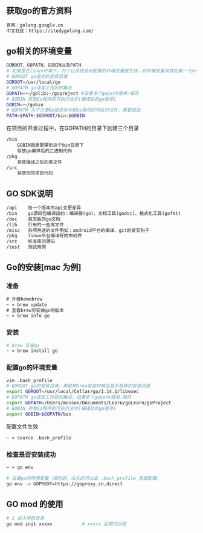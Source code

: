 ## 获取go的官方资料

```html
官网：golang.google.cn
中文社区：https://studygolang.com/
```

## go相关的环境变量

```bash
GOROOT、GOPATH、GOBIN以及PATH
# 如果是在linux环境下，为了让系统启动配置的环境变量就生效，将环境变量存放到某一个profile文件中(~/.bash_profile[当前用户]或者是/etc/profile[针对所有的用户])
# GOROOT go语言的安装目录
GOROOT=/usr/local/go 
# GOPATH go语言工作区的集合
GOPATH=～/golib:~/goproject #设置多个gopath使用:隔开
# GOBIN 存放Go程序的可执行文件[编译后的go程序]
GOBIN=～/gobin
# GOPATH 为了方便Go语言命令和Go程序的可执行文件，需要追加
PATH=$PATH:$GOROOT/bin:$GOBIN
```

在项目的开发过程中，在GOPATH的目录下创建三个目录

```html
/bin
	GOBIN就是配置到这个bin目录下
	存放go编译后的二进制代码
/pkg
	存放编译之后的库文件
/src
	存放你的项目代码
```

## GO SDK说明

```html
/api	每一个版本的api变更差异
/bin	go源码包编译出的：编译器(go)、文档工具(godoc)、格式化工具(gofmt)
/doc	英文版的go文档
/lib	引用的一些库文件
/misc	杂项用途的文件例如：android平台的编译、git的提交钩子
/pkg	linux平台编译好的中间件
/src	标准库的源码
/test	测试用例
```

## Go的安装[mac 为例]

### 准备

```html
# 升级homebrew
~ » brew update
# 查看brew可安装go的版本
~ » brew info go
```

### 安装

```bash
# brew 安装go
~ » brew install go
```

### 配置go的环境变量

```bash
vim .bash_profile
# GOROOT go的安装目录，再使用brew安装时候会显示具体的安装目录
export GOROOT=/usr/local/Cellar/go/1.14.1/libexec
# GOPATH go语言工作区的集合，设置多个gopath使用:隔开
export GOPATH=/Users/mosson/Documents/Learn/goLearn/goProject
# GOBIN 存放Go程序的可执行文件[编译后的go程序]
export GOBIN=$GOPATH/bin
```

配置文件生效

```bash
~ » source .bash_profile
```

### 检查是否安装成功

```bash
~ » go env

# 设置go的环境变量（临时的，永久的可以去 .bash_profile 里面配置）
go env -w GOPROXY=https://goproxy.cn,direct
```

## GO mod 的使用

```bash
# 1 进入项目目录
go mod init xxxxx			# xxxxx 后期可以改
```



